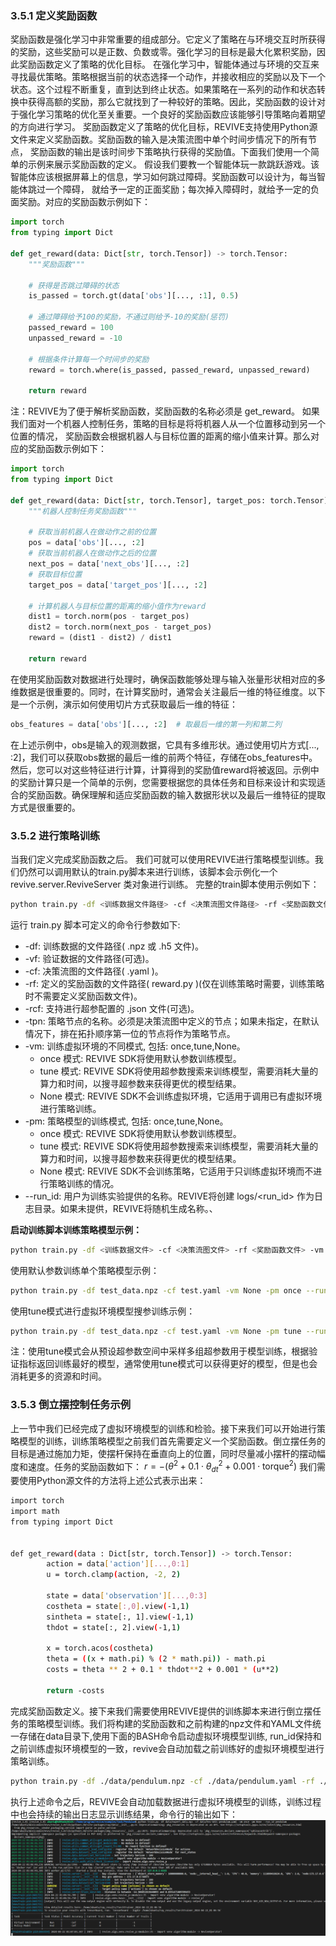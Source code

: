 ### 3.5.1  定义奖励函数
奖励函数是强化学习中非常重要的组成部分。它定义了策略在与环境交互时所获得的奖励，这些奖励可以是正数、负数或零。强化学习的目标是最大化累积奖励，因此奖励函数定义了策略的优化目标。
在强化学习中，智能体通过与环境的交互来寻找最优策略。策略根据当前的状态选择一个动作，并接收相应的奖励以及下一个状态。这个过程不断重复，直到达到终止状态。如果策略在一系列的动作和状态转换中获得高额的奖励，那么它就找到了一种较好的策略。因此，奖励函数的设计对于强化学习策略的优化至关重要。一个良好的奖励函数应该能够引导策略向着期望的方向进行学习。
奖励函数定义了策略的优化目标，REVIVE支持使用Python源文件来定义奖励函数。奖励函数的输入是决策流图中单个时间步情况下的所有节点， 奖励函数的输出是该时间步下策略执行获得的奖励值。下面我们使用一个简单的示例来展示奖励函数的定义。
假设我们要教一个智能体玩一款跳跃游戏。该智能体应该根据屏幕上的信息，学习如何跳过障碍。奖励函数可以设计为，每当智能体跳过一个障碍， 就给予一定的正面奖励；每次掉入障碍时，就给予一定的负面奖励。对应的奖励函数示例如下：
```python
import torch
from typing import Dict

def get_reward(data: Dict[str, torch.Tensor]) -> torch.Tensor:
    """奖励函数"""

    # 获得是否跳过障碍的状态
    is_passed = torch.gt(data['obs'][..., :1], 0.5)

    # 通过障碍给予100的奖励，不通过则给予-10的奖励(惩罚)
    passed_reward = 100
    unpassed_reward = -10

    # 根据条件计算每一个时间步的奖励
    reward = torch.where(is_passed, passed_reward, unpassed_reward)

    return reward
```
注：REVIVE为了便于解析奖励函数，奖励函数的名称必须是 get_reward。
如果我们面对一个机器人控制任务，策略的目标是将将机器人从一个位置移动到另一个位置的情况， 奖励函数会根据机器人与目标位置的距离的缩小值来计算。那么对应的奖励函数示例如下：
```python
import torch
from typing import Dict

def get_reward(data: Dict[str, torch.Tensor], target_pos: torch.Tensor) -> torch.Tensor:
    """机器人控制任务奖励函数"""

    # 获取当前机器人在做动作之前的位置
    pos = data['obs'][..., :2]
    # 获取当前机器人在做动作之后的位置
    next_pos = data['next_obs'][..., :2]
    # 获取目标位置
    target_pos = data['target_pos'][..., :2]

    # 计算机器人与目标位置的距离的缩小值作为reward
    dist1 = torch.norm(pos - target_pos)
    dist2 = torch.norm(next_pos - target_pos)
    reward = (dist1 - dist2) / dist1

    return reward
```
在使用奖励函数对数据进行处理时，确保函数能够处理与输入张量形状相对应的多维数据是很重要的。同时，在计算奖励时，通常会关注最后一维的特征维度。以下是一个示例，演示如何使用切片方式获取最后一维的特征：
```python
obs_features = data['obs'][..., :2]  # 取最后一维的第一列和第二列
```
在上述示例中，obs是输入的观测数据，它具有多维形状。通过使用切片方式[..., :2]，我们可以获取obs数据的最后一维的前两个特征，存储在obs_features中。然后，您可以对这些特征进行计算，计算得到的奖励值reward将被返回。示例中的奖励计算只是一个简单的示例，您需要根据您的具体任务和目标来设计和实现适合的奖励函数。确保理解和适应奖励函数的输入数据形状以及最后一维特征的提取方式是很重要的。
### 3.5.2 进行策略训练
当我们定义完成奖励函数之后。 我们可就可以使用REVIVE进行策略模型训练。我们仍然可以调用默认的train.py脚本来进行训练，该脚本会示例化一个revive.server.ReviveServer 类对象进行训练。
完整的train脚本使用示例如下：
```bash
python train.py -df <训练数据文件路径> -cf <决策流图文件路径> -rf <奖励函数文件路径> -vm <训练虚拟环境模式> -pm <训练策略模型模式> --run_id <训练实验名称>
```

运行 train.py 脚本可定义的命令行参数如下:

- -df: 训练数据的文件路径( .npz 或 .h5 文件)。
- -vf: 验证数据的文件路径(可选)。
- -cf: 决策流图的文件路径( .yaml )。
- -rf: 定义的奖励函数的文件路径( reward.py )(仅在训练策略时需要，训练策略时不需要定义奖励函数文件)。
- -rcf: 支持进行超参配置的 .json 文件(可选)。
- -tpn: 策略节点的名称。必须是决策流图中定义的节点；如果未指定，在默认情况下，排在拓扑顺序第一位的节点将作为策略节点。
- -vm: 训练虚拟环境的不同模式, 包括: once,tune,None。
   - once 模式: REVIVE SDK将使用默认参数训练模型。
   - tune 模式: REVIVE SDK将使用超参数搜索来训练模型，需要消耗大量的算力和时间，以搜寻超参数来获得更优的模型结果。
   - None 模式: REVIVE SDK不会训练虚拟环境，它适用于调用已有虚拟环境进行策略训练。
- -pm: 策略模型的训练模式, 包括: once,tune,None。
   - once 模式: REVIVE SDK将使用默认参数训练模型。
   - tune 模式: REVIVE SDK将使用超参数搜索来训练模型，需要消耗大量的算力和时间，以搜寻超参数来获得更优的模型结果。
   - None 模式: REVIVE SDK不会训练策略，它适用于只训练虚拟环境而不进行策略训练的情况。
- --run_id: 用户为训练实验提供的名称。REVIVE将创建 logs/<run_id> 作为日志目录。如果未提供，REVIVE将随机生成名称。、

**启动训练脚本训练策略模型示例：**
```bash
python train.py -df <训练数据文件> -cf <决策流图文件> -rf <奖励函数文件> -vm None-pm once--run_id <训练实验名称>
```

使用默认参数训练单个策略模型示例：
```bash
python train.py -df test_data.npz -cf test.yaml -vm None -pm once --run_id task
```

使用tune模式进行虚拟环境模型搜参训练示例：
```bash
python train.py -df test_data.npz -cf test.yaml -vm None -pm tune --run_id task
```
注：使用tune模式会从预设超参数空间中采样多组超参数用于模型训练，根据验证指标返回训练最好的模型，通常使用tune模式可以获得更好的模型，但是也会消耗更多的资源和时间。

### 3.5.3 倒立摆控制任务示例
上一节中我们已经完成了虚拟环境模型的训练和检验。接下来我们可以开始进行策略模型的训练，训练策略模型之前我们首先需要定义一个奖励函数。倒立摆任务的目标是通过施加力矩，使摆杆保持在垂直向上的位置，同时尽量减小摆杆的摆动幅度和速度。任务的奖励函数如下：
$r = - \left( \theta^2 + 0.1 \cdot \theta_{dt}^2 + 0.001 \cdot \text{torque}^2 \right)$
我们需要使用Python源文件的方法将上述公式表示出来：
```bash
import torch
import math
from typing import Dict


def get_reward(data : Dict[str, torch.Tensor]) -> torch.Tensor:
        action = data['action'][...,0:1]
        u = torch.clamp(action, -2, 2)

        state = data['observation'][...,0:3]
        costheta = state[:,0].view(-1,1)
        sintheta = state[:, 1].view(-1,1)
        thdot = state[:, 2].view(-1,1)

        x = torch.acos(costheta)
        theta = ((x + math.pi) % (2 * math.pi)) - math.pi
        costs = theta ** 2 + 0.1 * thdot**2 + 0.001 * (u**2)
        
        return -costs
```
完成奖励函数定义。接下来我们需要使用REVIVE提供的训练脚本来进行倒立摆任务的策略模型训练。我们将构建的奖励函数和之前构建的npz文件和YAML文件统一存储在data目录下,使用下面的BASH命令启动虚拟环境模型训练, run_id保持和之前训练虚拟环境模型的一致，revive会自动加载之前训练好的虚拟环境模型进行策略训练。
```bash
python train.py -df ./data/pendulum.npz -cf ./data/pendulum.yaml -rf ./data/pendulum_reward.py -vm None -pm once --run_id pendulum
```

执行上述命令之后，REVIVE会自动加载数据进行虚拟环境模型的训练，训练过程中也会持续的输出日志显示训练结果，命令行的输出如下：
![image.png](../assets/3.5-0.png)


